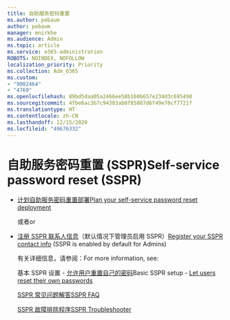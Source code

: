 ```yaml
---
title: 自助服务密码重置
ms.author: pebaum
author: pebaum
manager: mnirkhe
ms.audience: Admin
ms.topic: article
ms.service: o365-administration
ROBOTS: NOINDEX, NOFOLLOW
localization_priority: Priority
ms.collection: Adm_O365
ms.custom:
- "9002464"
- "4769"
ms.openlocfilehash: 89bd5daa05a2466ee58b1686657e234d3c695490
ms.sourcegitcommit: 4fbe6ac3b7c94303ab0f85807d6f49e70cf7721f
ms.translationtype: HT
ms.contentlocale: zh-CN
ms.lasthandoff: 12/15/2020
ms.locfileid: "49676332"
---
```

# <a name="self-service-password-reset-sspr"></a><span data-ttu-id="c8e2f-102">自助服务密码重置 (SSPR)</span><span class="sxs-lookup"><span data-stu-id="c8e2f-102">Self-service password reset (SSPR)</span></span>

- [<span data-ttu-id="c8e2f-103">计划自助服务密码重置部署</span><span class="sxs-lookup"><span data-stu-id="c8e2f-103">Plan your self-service password reset deployment</span></span>](https://go.microsoft.com/fwlink/?linkid=2142944)  

    <span data-ttu-id="c8e2f-104">或者</span><span class="sxs-lookup"><span data-stu-id="c8e2f-104">or</span></span>
- <span data-ttu-id="c8e2f-105">[注册 SSPR 联系人信息](https://go.microsoft.com/fwlink/?linkid=849451)（默认情况下管理员启用 SSPR）</span><span class="sxs-lookup"><span data-stu-id="c8e2f-105">[Register your SSPR contact info](https://go.microsoft.com/fwlink/?linkid=849451) (SSPR is enabled by default for Admins)</span></span>

    <span data-ttu-id="c8e2f-106">有关详细信息，请参阅：</span><span class="sxs-lookup"><span data-stu-id="c8e2f-106">For more information, see:</span></span>

    <span data-ttu-id="c8e2f-107">基本 SSPR 设置 - [允许用户重置自己的密码](https://docs.microsoft.com/microsoft-365/admin/add-users/let-users-reset-passwords)</span><span class="sxs-lookup"><span data-stu-id="c8e2f-107">Basic SSPR setup - [Let users reset their own passwords](https://docs.microsoft.com/microsoft-365/admin/add-users/let-users-reset-passwords)</span></span>

    [<span data-ttu-id="c8e2f-108">SSPR 常见问题解答</span><span class="sxs-lookup"><span data-stu-id="c8e2f-108">SSPR FAQ</span></span>](https://docs.microsoft.com/azure/active-directory/authentication/active-directory-passwords-faq)

    [<span data-ttu-id="c8e2f-109">SSPR 故障排除程序</span><span class="sxs-lookup"><span data-stu-id="c8e2f-109">SSPR Troubleshooter</span></span>](https://docs.microsoft.com/azure/active-directory/authentication/active-directory-passwords-troubleshoot)
